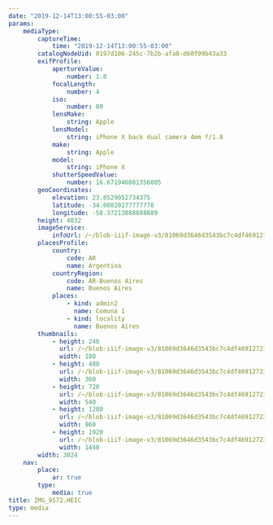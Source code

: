 ```yaml
---
date: "2019-12-14T13:00:55-03:00"
params:
    mediaType:
        captureTime:
            time: "2019-12-14T13:00:55-03:00"
        catalogNodeUid: 0197d106-245c-7b2b-afa8-d60f99b43a33
        exifProfile:
            apertureValue:
                number: 1.8
            focalLength:
                number: 4
            iso:
                number: 80
            lensMake:
                string: Apple
            lensModel:
                string: iPhone X back dual camera 4mm f/1.8
            make:
                string: Apple
            model:
                string: iPhone X
            shutterSpeedValue:
                number: 16.671946081356005
        geoCoordinates:
            elevation: 23.8529052734375
            latitude: -34.60820277777778
            longitude: -58.37213888888889
        height: 4032
        imageService:
            infoUrl: /~/blob-iiif-image-v3/81069d3646d3543bc7c4df46912723e830bf1eef38519b760059853d2a9949c9/info.json
        placesProfile:
            country:
                code: AR
                name: Argentina
            countryRegion:
                code: AR-Buenos Aires
                name: Buenos Aires
            places:
                - kind: admin2
                  name: Comuna 1
                - kind: locality
                  name: Buenos Aires
        thumbnails:
            - height: 240
              url: /~/blob-iiif-image-v3/81069d3646d3543bc7c4df46912723e830bf1eef38519b760059853d2a9949c9/full/180%2C240/0/default.jpg
              width: 180
            - height: 480
              url: /~/blob-iiif-image-v3/81069d3646d3543bc7c4df46912723e830bf1eef38519b760059853d2a9949c9/full/360%2C480/0/default.jpg
              width: 360
            - height: 720
              url: /~/blob-iiif-image-v3/81069d3646d3543bc7c4df46912723e830bf1eef38519b760059853d2a9949c9/full/540%2C720/0/default.jpg
              width: 540
            - height: 1280
              url: /~/blob-iiif-image-v3/81069d3646d3543bc7c4df46912723e830bf1eef38519b760059853d2a9949c9/full/960%2C1280/0/default.jpg
              width: 960
            - height: 1920
              url: /~/blob-iiif-image-v3/81069d3646d3543bc7c4df46912723e830bf1eef38519b760059853d2a9949c9/full/1440%2C1920/0/default.jpg
              width: 1440
        width: 3024
    nav:
        place:
            ar: true
        type:
            media: true
title: IMG_9572.HEIC
type: media
---
```

